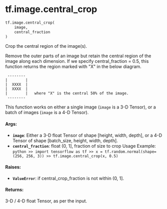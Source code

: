 <div itemscope itemtype="http://developers.google.com/ReferenceObject">
<meta itemprop="name" content="tf.image.central_crop" />
<meta itemprop="path" content="Stable" />
</div>

# tf.image.central_crop

``` python
tf.image.central_crop(
    image,
    central_fraction
)
```

Crop the central region of the image(s).

Remove the outer parts of an image but retain the central region of the image
along each dimension. If we specify central_fraction = 0.5, this function
returns the region marked with "X" in the below diagram.

     --------
    |        |
    |  XXXX  |
    |  XXXX  |
    |        |   where "X" is the central 50% of the image.
     --------

This function works on either a single image (`image` is a 3-D Tensor), or a
batch of images (`image` is a 4-D Tensor).

#### Args:

* <b>`image`</b>: Either a 3-D float Tensor of shape [height, width, depth], or a 4-D
    Tensor of shape [batch_size, height, width, depth].
* <b>`central_fraction`</b>: float (0, 1], fraction of size to crop
Usage Example: ```python >> import tensorflow as tf >> x =
  tf.random.normal(shape=(256, 256, 3)) >> tf.image.central_crop(x, 0.5) ```


#### Raises:

* <b>`ValueError`</b>: if central_crop_fraction is not within (0, 1].


#### Returns:

3-D / 4-D float Tensor, as per the input.